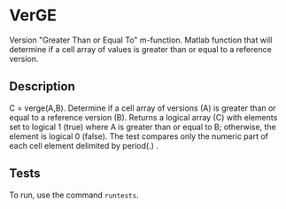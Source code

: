 # VerGE

Version "Greater Than or Equal To" m-function.
Matlab function that will determine if a cell array of values is greater than or equal to a reference version.


## Description

C = verge(A,B). 
Determine if a cell array of versions (A) is greater than or equal to a reference version (B). 
Returns a logical array (C) with elements set to logical 1 (true) where A is greater than or equal to B; otherwise, the element is logical 0 (false). The test compares only the numeric part of each cell element delimited by period(.) .


## Tests

To run, use the command `runtests`.